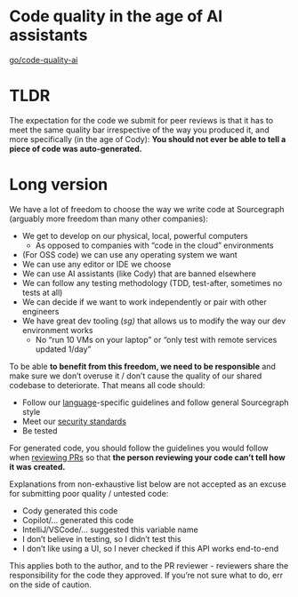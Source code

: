 # Code quality in the age of AI assistants

[go/code-quality-ai](http://go/code-quality-ai)

# TLDR

The expectation for the code we submit for peer reviews is that it has to meet the same quality bar irrespective of the way you produced it, and more specifically (in the age of Cody):  **You should not ever be able to tell a piece of code was auto-generated.**

# Long version

We have a lot of freedom to choose the way we write code at Sourcegraph (arguably more freedom than many other companies):

* We get to develop on our physical, local, powerful computers
    * As opposed to companies with “code in the cloud” environments
* (For OSS code) we can use any operating system we want
* We can use any editor or IDE we choose
* We can use AI assistants (like Cody) that are banned elsewhere
* We can follow any testing methodology (TDD, test-after, sometimes no tests at all)
* We can decide if we want to work independently or pair with other engineers
* We have great dev tooling (_sg)_ that allows us to modify the way our dev environment works
    * No “run 10 VMs on your laptop” or “only test with remote services updated 1/day”

To be able **to benefit from this freedom, we need to be responsible** and make sure we don’t overuse it / don’t cause the quality of our shared codebase to deteriorate. That means all code should:

* Follow our [language](https://docs.sourcegraph.com/dev/background-information/languages)-specific guidelines and follow general Sourcegraph style
* Meet our [security standards](https://handbook.sourcegraph.com/departments/security/secure-code-training/)
* Be tested 

For generated code, you should follow the guidelines you would follow when [reviewing PRs](https://handbook.sourcegraph.com/departments/engineering/dev/process/pull-requests/) so that **the person reviewing your code can’t tell how it was created.**

Explanations from non-exhaustive list below are not accepted as an excuse for submitting poor quality / untested code:

* Cody generated this code
* Copilot/… generated this code
* IntelliJ/VSCode/… suggested this variable name
* I don’t believe in testing, so I didn’t test this
* I don’t like using a UI, so I never checked if this API works end-to-end

This applies both to the author, and to the PR reviewer - reviewers share the responsibility for the code they approved. If you’re not sure what to do, err on the side of caution.
